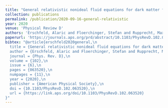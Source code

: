 ```yaml
---
title: "General relativistic nonideal fluid equations for dark matter from a truncated cumulant expansion"
collection: publications
permalink: /publication/2020-09-16-general-relativistic
year: 2020
venue: 'Physical Review D'
authors: 'Erschfeld, Alaric and Floerchinger, Stefan and Rupprecht, Maximilian'
paperurl: 'https://journals.aps.org/prd/abstract/10.1103/PhysRevD.102.063520'
bibtex: "@article{erschfeld2020general,\n
  title = {General relativistic nonideal fluid equations for dark matter from a truncated cumulant expansion},\n
  author = {Erschfeld, Alaric and Floerchinger, Stefan and Rupprecht, Maximilian},\n
  journal = {Phys. Rev. D},\n
  volume = {102},\n
  issue = {6},\n
  pages = {063520},\n
  numpages = {11},\n
  year = {2020},\n
  publisher = {American Physical Society},\n
  doi = {10.1103/PhysRevD.102.063520},\n
  url = {https://link.aps.org/doi/10.1103/PhysRevD.102.063520}
}"
---
```


